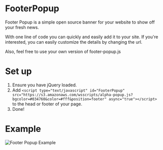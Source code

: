FooterPopup
==========

Footer Popup is a simple open source banner for your website to show off your fresh news.

With one line of code you can quickly and easily add it to your site. If you're interested, you can easily customize the details by changing the url.

Also, feel free to use your own version of footer-popup.js


# Set up

1. Ensure you have jQuery loaded.
2. Add `<script type="text/javascript" id="FooterPopup" src="https://s3.amazonaws.com/wsscripts/alpha-popup.js?bgcolor=#034760&color=#fff&position=footer" async="true"></script>` to the head or footer of your page.
3. Done!

# Example

![Footer Popup Example](https://infantiumdev.blob.core.windows.net/static/footer-popup.png)


